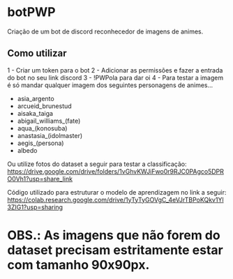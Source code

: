 # botPWP
Criação de um bot de discord reconhecedor de imagens de animes.

## Como utilizar
1 - Criar um token para o bot
2 - Adicionar as permissões e fazer a entrada do bot no seu link discord
3 - !PWPola para dar oi
4 - Para testar a imagem é só mandar qualquer imagem dos seguintes personagens de animes...
  * asia_argento
  * arcueid_brunestud
  * aisaka_taiga
  * abigail_williams_(fate)
  * aqua_(konosuba)
  * anastasia_(idolmaster)
  * aegis_(persona)
  * albedo

 Ou utilize fotos do dataset a seguir para testar a classificação:
 https://drive.google.com/drive/folders/1vGhvKWJiFwo0r9RJC0PAgco5DPRO0Vh1?usp=share_link
 
 Código utilizado para estruturar o modelo de aprendizagem no link a seguir:
 https://colab.research.google.com/drive/1yTyTyGOVgC_4eVJrTBPoKQkv1Yl3ZIG1?usp=sharing
 
 # OBS.: As imagens que não forem do dataset precisam estritamente estar com tamanho 90x90px.
